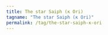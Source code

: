 ```yaml
---
title: The star Saiph (κ Ori)
tagname: "The star Saiph (κ Ori)"
permalink: /tag/the-star-saiph-κ-ori
---
```

